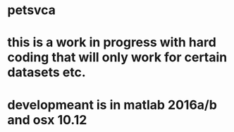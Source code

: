 # petsvca
# this is a work in progress with hard coding that will only work for certain datasets etc.
# 
# developmeant is in matlab 2016a/b and osx 10.12
